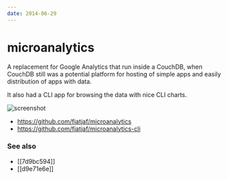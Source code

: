 ```yaml
---
date: 2014-06-29
---
```


# microanalytics

A replacement for Google Analytics that run inside a CouchDB, when CouchDB still was a potential platform for hosting of simple apps and easily distribution of apps with data.

It also had a CLI app for browsing the data with nice CLI charts.

![screenshot](http://web.archive.org/web/20160310153936im_/https://www.smileupps.com/my/picture/microanalytics/logo-h310)

- <https://github.com/fiatjaf/microanalytics>
- <https://github.com/fiatjaf/microanalytics-cli>

### See also

- [[7d9bc594]]
- [[d9e71e6e]]
